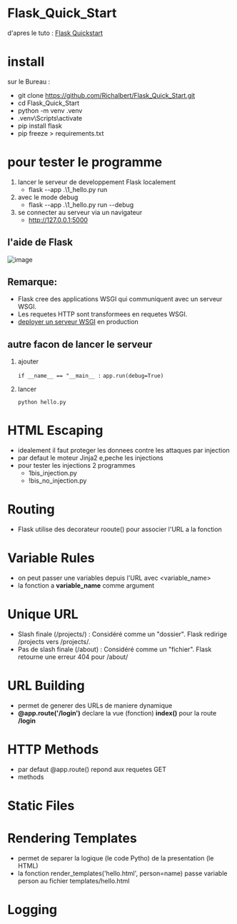 # Flask_Quick_Start

d'apres le tuto : [Flask Quickstart](https://flask.palletsprojects.com/en/3.0.x/quickstart/)

# install

sur le Bureau : 
  - git clone https://github.com/Richalbert/Flask_Quick_Start.git
  - cd Flask_Quick_Start
  - python -m venv .venv
  - .venv\Scripts\activate
  - pip install flask
  - pip freeze > requirements.txt

# pour tester le programme

1. lancer le serveur de developpement Flask localement
    - flask --app .\1_hello.py run
2. avec le mode debug 
    - flask --app .\1_hello.py run --debug
3. se connecter au serveur via un navigateur
    - http://127.0.0.1:5000

## l'aide de Flask
![image](https://github.com/Richalbert/Flask_Quick_Start/assets/40654401/dba4d1b2-3947-4236-911b-245a514da4c1)


## Remarque:

- Flask cree des applications WSGI qui communiquent avec un serveur WSGI.
- Les requetes HTTP sont transformees en requetes WSGI. 
- [deployer un serveur WSGI](https://flask.palletsprojects.com/en/3.0.x/deploying/) en production

## autre facon de lancer le serveur

1. ajouter
   
     `if __name__ == "__main__ :`
            `app.run(debug=True)`
     
3. lancer
   
    `python hello.py`


# HTML Escaping

- idealement il faut proteger les donnees contre les attaques par injection
- par defaut le moteur Jinja2 e,peche les injections 
- pour tester les injections <script>alert('Hacked !');</script> 2 programmes 
  - 1bis_injection.py
  - !bis_no_injection.py

# Routing

- Flask utilise des decorateur rooute() pour associer l'URL a la fonction

# Variable Rules

- on peut passer une variables depuis l'URL avec <variable_name>
- la fonction a **variable_name** comme argument
  
# Unique URL

- Slash finale (/projects/) : Considéré comme un "dossier". Flask redirige /projects vers /projects/.
- Pas de slash finale (/about) : Considéré comme un "fichier". Flask retourne une erreur 404 pour /about/

# URL Building

- permet de generer des URLs de maniere dynamique
- **@app.route('/login')** declare la vue (fonction) **index()** pour la route **/login**

# HTTP Methods

- par defaut @app.route() repond aux requetes GET
- methods
  
# Static Files

# Rendering Templates

- permet de separer la logique (le code Pytho) de la presentation (le HTML)
- la fonction render_templates('hello.html', person=name) passe variable person au fichier templates/hello.html

# Logging

